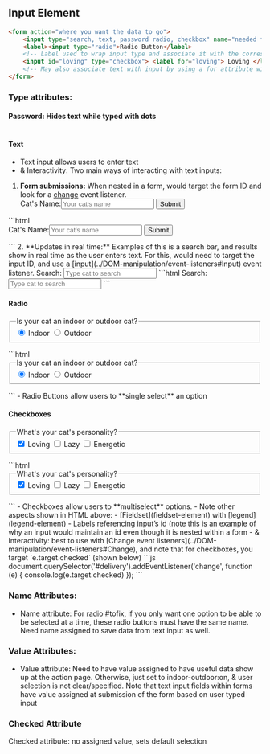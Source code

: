 ## Input Element
```html
<form action="where you want the data to go">
	<input type="search, text, password radio, checkbox" name="needed for processing data when it's sent to the form action location" placeholder="text that shows in the input field" required>
	<label><input type="radio">Radio Button</label> 
	<!-- Label used to wrap input type and associate it with the corresponding text -->
	<input id="loving" type="checkbox"> <label for="loving"> Loving </label>
	<!-- May also associate text with input by using a for attribute with the same value as the input's id -->
</form>
```

### Type attributes:
#### Password: Hides text while typed with dots
```html

```
#### Text
- Text input allows users to enter text 
- & Interactivity: Two main ways of interacting with text inputs:
1. **Form submissions:** When nested in a form, would target the form ID and look for a [change](../DOM-manipulation/event-listeners#Change) event listener.
	  <form id="cat-name" action="http://www.catphotoapp.com">
	<label>Cat's Name:<input type="text" name="catName" placeholder="Your cat's name" required> </label>
	<button>Submit</button>
</form>
```html
<form id="cat-name" action="http://www.catphotoapp.com">
	<label>Cat's Name:<input type="text" name="catName" placeholder="Your cat's name" required> </label>
	<button>Submit</button>
</form>
```
2. **Updates in real time:** Examples of this is a search bar, and results show in real time as the user enters text. For this, would need to target the input ID, and use a [input](../DOM-manipulation/event-listeners#Input) event listener. 
   <label>Search: <input id="cat-search" type="text" placeholder="Type cat to search"> </label>
   ```html
<label>Search: <input id="cat-search" type="text" placeholder="Type cat to search"> </label>
```

#### Radio
<form action="http://www.catphotoapp.com">
	<fieldset>
		<legend>Is your cat an indoor or outdoor cat? </legend>
		<label><input id="indoor" type="radio" name="indoor-outdoor" value="indoor" checked> Indoor</label>
		<label><input id="outdoor" type="radio" name="indoor-outdoor" value="outdoor"> Outdoor</label>
	</fieldset>
</form>
```html
<form id="where-live" action="http://www.catphotoapp.com">
	<fieldset>
		<legend>Is your cat an indoor or outdoor cat? </legend>
		<label><input id="indoor" type="radio" name="indoor-outdoor" value="indoor" checked> Indoor</label>
		<label><input id="outdoor" type="radio" name="indoor-outdoor" value="outdoor"> Outdoor</label>
	</fieldset>
</form>
```
- Radio Buttons allow users to **single select** an option
  
#### Checkboxes
<form id="cat-personality">
	<fieldset>
		<legend>What's your cat's personality?</legend>
		<input id="loving" type="checkbox" name="personality" value="loving" checked> <label for="loving">Loving</label>
		<input id="lazy" type="checkbox" name="personality" value="lazy"> <label for="lazy">Lazy</label>
		<input id="energetic" type="checkbox" name="personality" value="energetic"> <label for="energetic"> Energetic</label>
	</fieldset>
</form>
```html
<form id="cat-personality" action="http://www.catphotoapp.com">
	<fieldset>
		<legend>What's your cat's personality?</legend>
		<input id="loving" type="checkbox" name="personality" value="loving" checked> <label for="loving">Loving</label>
		<input id="lazy" type="checkbox" name="personality" value="lazy"> <label for="lazy">Lazy</label>
		<input id="energetic" type="checkbox" name="personality" value="energetic"> <label for="energetic"> Energetic</label>
	</fieldset>
</form>
```
- Checkboxes allow users to **multiselect** options.
- Note other aspects shown in HTML above:
	- [Fieldset](fieldset-element) with [legend](legend-element)
	- Labels referencing input’s id (note this is an example of why an input would maintain an id even though it is nested within a form
- & Interactivity: best to use with [Change event listeners](../DOM-manipulation/event-listeners#Change), and note that for checkboxes, you target `e.target.checked` (shown below)
```js
document.querySelector('#delivery').addEventListener('change', function (e) { console.log(e.target.checked) });
```

### Name Attributes:
 - Name attribute: For [radio](#Radio) #tofix, if you only want one option to be able to be selected at a time, these radio buttons must have the same name. Need name assigned to save data from text input as well.

### Value Attributes:
- Value attribute: Need to have value assigned to have useful data show up at the action page. Otherwise, just set to indoor-outdoor:on, & user selection is not clear/specified. Note that text input fields within forms have value assigned at submission of the form based on user typed input

### Checked Attribute
 Checked attribute: no assigned value, sets default selection